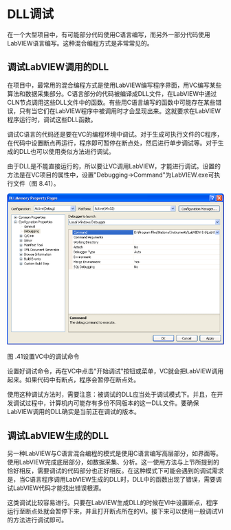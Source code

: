 # DLL调试

在一个大型项目中，有可能部分代码使用C语言编写，而另外一部分代码使用LabVIEW语言编写。这种混合编程方式是非常常见的。

## 调试LabVIEW调用的DLL

在项目中，最常用的混合编程方式是使用LabVIEW编写程序界面，用VC编写某些算法和数据采集部分。C语言部分的代码被编译成DLL文件，在LabVIEW中通过CLN节点调用这些DLL文件中的函数。有些用C语言编写的函数中可能存在某些错误，只有当它们在LabVIEW程序中被调用时才会显现出来。这就要求在LabVIEW程序运行时，调试这些DLL函数。

调试C语言的代码还是要在VC的编程环境中调试。对于生成可执行文件的C程序，在代码中设置断点再运行，程序即可暂停在断点处，然后进行单步调试等。对于生成的DLL也可以使用类似方法进行调试。

由于DLL是不能直接运行的，所以要让VC调用LabVIEW，才能进行调试。设置的方法是在VC项目的属性中，设置"Debugging-\>Command"为LabVIEW.exe可执行文件（图
8.41）。

![](images/image530.png)

图 .41设置VC中的调试命令

设置好调试命令，再在VC中点击"开始调试"按钮或菜单，VC就会把LabVIEW调用起来。如果代码中有断点，程序会暂停在断点处。

使用这种调试方法时，需要注意：被调试的DLL应当处于调试模式下。并且，在开发调试过程中，计算机内可能存有多份不同版本的这一DLL文件。要确保LabVIEW调用的DLL确实是当前正在调试的版本。

## 调试LabVIEW生成的DLL

另一种LabVIEW与C语言混合编程的模式是使用C语言编写高层部分，如界面等。使用LabVIEW完成底层部分，如数据采集、分析。这一使用方法与上节所提到的恰好相反，需要调试的代码部分也正好相反。在这种模式下可能会遇到的调试需求是，当C语言程序调用LabVIEW生成的DLL时，DLL中的函数出现了错误，需要调试LabVIEW代码才能找出错误根源。

这类调试比较容易进行。只要在LabVIEW生成DLL的时候在VI中设置断点，程序运行至断点处就会暂停下来，并且打开断点所在的VI。接下来可以使用一般调试VI的方法进行调试即可。